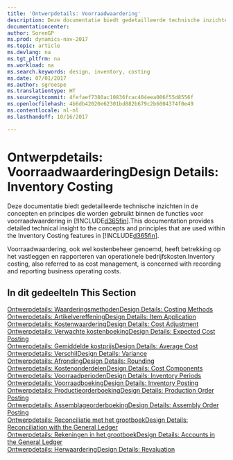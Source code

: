 ```yaml
---
title: 'Ontwerpdetails: Voorraadwaardering'
description: Deze documentatie biedt gedetailleerde technische inzichten in de concepten en principes die worden gebruikt binnen de functies voor voorraadwaardering in [!INCLUDE[d365fin](includes/d365fin_md.md)].
documentationcenter: 
author: SorenGP
ms.prod: dynamics-nav-2017
ms.topic: article
ms.devlang: na
ms.tgt_pltfrm: na
ms.workload: na
ms.search.keywords: design, inventory, costing
ms.date: 07/01/2017
ms.author: sgroespe
ms.translationtype: HT
ms.sourcegitcommit: 4fefaef7380ac10836fcac404eea006f55d8556f
ms.openlocfilehash: 4b6db42020e62301bd882b679c2b6004374f0e49
ms.contentlocale: nl-nl
ms.lasthandoff: 10/16/2017

---
```

# <a name="design-details-inventory-costing"></a><span data-ttu-id="10904-103">Ontwerpdetails: Voorraadwaardering</span><span class="sxs-lookup"><span data-stu-id="10904-103">Design Details: Inventory Costing</span></span>
<span data-ttu-id="10904-104">Deze documentatie biedt gedetailleerde technische inzichten in de concepten en principes die worden gebruikt binnen de functies voor voorraadwaardering in [!INCLUDE[d365fin](includes/d365fin_md.md)].</span><span class="sxs-lookup"><span data-stu-id="10904-104">This documentation provides detailed technical insight to the concepts and principles that are used within the Inventory Costing features in [!INCLUDE[d365fin](includes/d365fin_md.md)].</span></span>  

<span data-ttu-id="10904-105">Voorraadwaardering, ook wel kostenbeheer genoemd, heeft betrekking op het vastleggen en rapporteren van operationele bedrijfskosten.</span><span class="sxs-lookup"><span data-stu-id="10904-105">Inventory costing, also referred to as cost management, is concerned with recording and reporting business operating costs.</span></span>  

## <a name="in-this-section"></a><span data-ttu-id="10904-106">In dit gedeelte</span><span class="sxs-lookup"><span data-stu-id="10904-106">In This Section</span></span>  
[<span data-ttu-id="10904-107">Ontwerpdetails: Waarderingsmethoden</span><span class="sxs-lookup"><span data-stu-id="10904-107">Design Details: Costing Methods</span></span>](design-details-costing-methods.md)  
[<span data-ttu-id="10904-108">Ontwerpdetails: Artikelvereffening</span><span class="sxs-lookup"><span data-stu-id="10904-108">Design Details: Item Application</span></span>](design-details-item-application.md)  
[<span data-ttu-id="10904-109">Ontwerpdetails: Kostenwaardering</span><span class="sxs-lookup"><span data-stu-id="10904-109">Design Details: Cost Adjustment</span></span>](design-details-cost-adjustment.md)  
[<span data-ttu-id="10904-110">Ontwerpdetails: Verwachte kostenboeking</span><span class="sxs-lookup"><span data-stu-id="10904-110">Design Details: Expected Cost Posting</span></span>](design-details-expected-cost-posting.md)  
[<span data-ttu-id="10904-111">Ontwerpdetails: Gemiddelde kostprijs</span><span class="sxs-lookup"><span data-stu-id="10904-111">Design Details: Average Cost</span></span>](design-details-average-cost.md)  
[<span data-ttu-id="10904-112">Ontwerpdetails: Verschil</span><span class="sxs-lookup"><span data-stu-id="10904-112">Design Details: Variance</span></span>](design-details-variance.md)  
[<span data-ttu-id="10904-113">Ontwerpdetails: Afronding</span><span class="sxs-lookup"><span data-stu-id="10904-113">Design Details: Rounding</span></span>](design-details-rounding.md)  
[<span data-ttu-id="10904-114">Ontwerpdetails: Kostenonderdelen</span><span class="sxs-lookup"><span data-stu-id="10904-114">Design Details: Cost Components</span></span>](design-details-cost-components.md)  
[<span data-ttu-id="10904-115">Ontwerpdetails: Voorraadperioden</span><span class="sxs-lookup"><span data-stu-id="10904-115">Design Details: Inventory Periods</span></span>](design-details-inventory-periods.md)  
[<span data-ttu-id="10904-116">Ontwerpdetails: Voorraadboeking</span><span class="sxs-lookup"><span data-stu-id="10904-116">Design Details: Inventory Posting</span></span>](design-details-inventory-posting.md)  
[<span data-ttu-id="10904-117">Ontwerpdetails: Productieorderboeking</span><span class="sxs-lookup"><span data-stu-id="10904-117">Design Details: Production Order Posting</span></span>](design-details-production-order-posting.md)  
[<span data-ttu-id="10904-118">Ontwerpdetails: Assemblageorderboeking</span><span class="sxs-lookup"><span data-stu-id="10904-118">Design Details: Assembly Order Posting</span></span>](design-details-assembly-order-posting.md)  
[<span data-ttu-id="10904-119">Ontwerpdetails: Reconciliatie met het grootboek</span><span class="sxs-lookup"><span data-stu-id="10904-119">Design Details: Reconciliation with the General Ledger</span></span>](design-details-reconciliation-with-the-general-ledger.md)  
[<span data-ttu-id="10904-120">Ontwerpdetails: Rekeningen in het grootboek</span><span class="sxs-lookup"><span data-stu-id="10904-120">Design Details: Accounts in the General Ledger</span></span>](design-details-accounts-in-the-general-ledger.md)  
[<span data-ttu-id="10904-121">Ontwerpdetails: Herwaardering</span><span class="sxs-lookup"><span data-stu-id="10904-121">Design Details: Revaluation</span></span>](design-details-revaluation.md)

